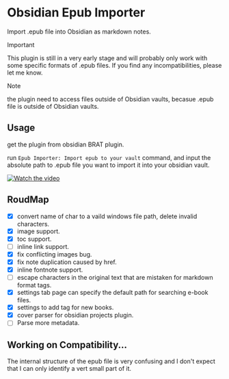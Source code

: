 # Obsidian Epub Importer

Import .epub file into Obsidian as markdown notes.

> [!IMPORTANT]
> This plugin is still in a very early stage and will probably only work with some specific formats of .epub files. If you find any incompatibilities, please let me know.

> [!NOTE]
> the plugin need to access files outside of Obsidian vaults, becasue .epub file is outside of Obsidian vaults. 

## Usage

get the plugin from obsidian BRAT plugin.

run `Epub Importer: Import epub to your vault` command, 
and input the absolute path to .epub file you want to import it into your obsidian vault.

[![Watch the video](https://img.youtube.com/vi/SH3OuDLdMQw/hqdefault.jpg)](https://www.youtube.com/embed/SH3OuDLdMQw)

## RoudMap

- [x] convert name of char to a vaild windows file path, delete invalid characters.
- [x] image support.
- [x] toc support.
- [ ] inline link support.
- [x] fix conflicting images bug.
- [x] fix note duplication caused by href.
- [x] inline fontnote support.
- [ ] escape characters in the original text that are mistaken for markdown format tags.
- [x] settings tab page can specify the default path for searching e-book files.
- [x] settings to add tag for new books.
- [x] cover parser for obsidian projects plugin.
- [ ] Parse more metadata.

## Working on Compatibility...

The internal structure of the epub file is very confusing and I don't expect that I can only identify a vert small part of it.
